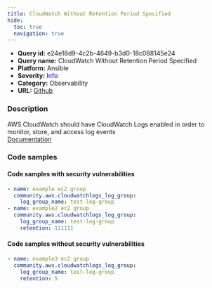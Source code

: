 ```yaml
---
title: CloudWatch Without Retention Period Specified
hide:
  toc: true
  navigation: true
---
```


<style>
  .highlight .hll {
    background-color: #ff171742;
  }
  .md-content {
    max-width: 1100px;
    margin: 0 auto;
  }
</style>

-   **Query id:** e24e18d9-4c2b-4649-b3d0-18c088145e24
-   **Query name:** CloudWatch Without Retention Period Specified
-   **Platform:** Ansible
-   **Severity:** <span style="color:#00C">Info</span>
-   **Category:** Observability
-   **URL:** [Github](https://github.com/Checkmarx/kics/tree/master/assets/queries/ansible/aws/cloudwatch_without_retention_period_specified)

### Description
AWS CloudWatch should have CloudWatch Logs enabled in order to monitor, store, and access log events<br>
[Documentation](https://docs.ansible.com/ansible/latest/collections/community/aws/cloudwatchlogs_log_group_module.html)

### Code samples
#### Code samples with security vulnerabilities
```yaml title="Positive test num. 1 - yaml file" hl_lines="2 7"
- name: example ec2 group
  community.aws.cloudwatchlogs_log_group:
    log_group_name: test-log-group
- name: example2 ec2 group
  community.aws.cloudwatchlogs_log_group:
    log_group_name: test-log-group
    retention: 111111

```


#### Code samples without security vulnerabilities
```yaml title="Negative test num. 1 - yaml file"
- name: example3 ec2 group
  community.aws.cloudwatchlogs_log_group:
    log_group_name: test-log-group
    retention: 5

```
